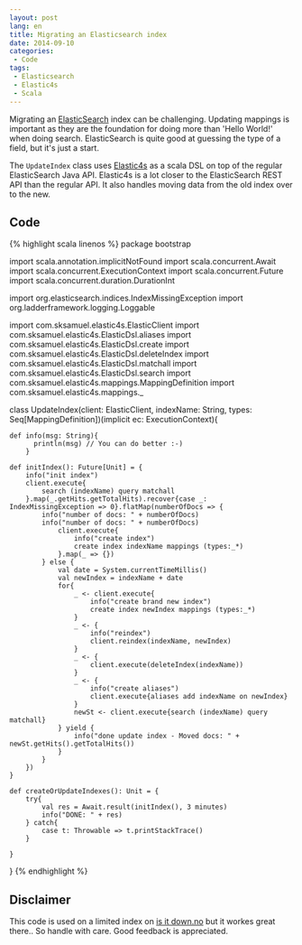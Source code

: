 ```yaml
---
layout: post
lang: en
title: Migrating an Elasticsearch index
date: 2014-09-10
categories:
 - Code
tags:
 - Elasticsearch
 - Elastic4s
 - Scala
---
```


Migrating an [ElasticSearch](http://elasticsearch.org) index can be challenging.
Updating mappings is important as they are the foundation for doing more than 'Hello World!' when doing search.
ElasticSearch is quite good at guessing the type of a field, but it's just a start.

The ``UpdateIndex`` class uses [Elastic4s](http://elastic4.sgithub.com) as a scala DSL on top of the regular ElasticSearch Java API.
Elastic4s is a lot closer to the ElasticSearch REST API than the regular API.
It also handles moving data from the old index over to the new.  

Code
----

{% highlight scala linenos %}
package bootstrap

import scala.annotation.implicitNotFound
import scala.concurrent.Await
import scala.concurrent.ExecutionContext
import scala.concurrent.Future
import scala.concurrent.duration.DurationInt

import org.elasticsearch.indices.IndexMissingException
import org.ladderframework.logging.Loggable

import com.sksamuel.elastic4s.ElasticClient
import com.sksamuel.elastic4s.ElasticDsl.aliases
import com.sksamuel.elastic4s.ElasticDsl.create
import com.sksamuel.elastic4s.ElasticDsl.deleteIndex
import com.sksamuel.elastic4s.ElasticDsl.matchall
import com.sksamuel.elastic4s.ElasticDsl.search
import com.sksamuel.elastic4s.mappings.MappingDefinition
import com.sksamuel.elastic4s.mappings._

class UpdateIndex(client: ElasticClient, indexName: String, types: Seq[MappingDefinition])(implicit ec: ExecutionContext){

	def info(msg: String){
          println(msg) // You can do better :-)
        }

	def initIndex(): Future[Unit] = {
		info("init index")
		client.execute{
			search (indexName) query matchall
		}.map(_.getHits.getTotalHits).recover{case _: IndexMissingException => 0}.flatMap(numberOfDocs => {
			info("number of docs: " + numberOfDocs)
			info("number of docs: " + numberOfDocs)
				client.execute{
					info("create index")
					create index indexName mappings (types:_*)
				}.map(_ => {})
			} else {
				val date = System.currentTimeMillis()
				val newIndex = indexName + date
				for{
					_ <- client.execute{
						info("create brand new index")
						create index newIndex mappings (types:_*)
					}
					_ <- {
						info("reindex")
						client.reindex(indexName, newIndex)
					}
					_ <- {
						client.execute(deleteIndex(indexName))
					}
					_ <- {
						info("create aliases")
						client.execute{aliases add indexName on newIndex}
					}
					newSt <- client.execute{search (indexName) query matchall}
				} yield {
					info("done update index - Moved docs: " + newSt.getHits().getTotalHits())
				}
			}
		})
	}

	def createOrUpdateIndexes(): Unit = {
		try{
			val res = Await.result(initIndex(), 3 minutes)
			info("DONE: " + res)
		} catch{
			case t: Throwable => t.printStackTrace()
		}

	}

}
{% endhighlight %}

Disclaimer
----------

This code is used on a limited index on [is it down.no](http://isitdown.no) but it workes great there..
So handle with care.
Good feedback is appreciated.
